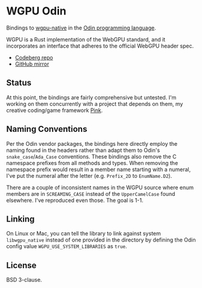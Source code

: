 # WGPU Odin

Bindings to [wgpu-native](https://github.com/gfx-rs/wgpu-native) in the [Odin programming language](https://odin-lang.org).

WGPU is a Rust implementation of the WebGPU standard, and it incorporates an interface that adheres to the official WebGPU header spec.

* [Codeberg repo](https://codeberg.org/spindlebink/wgpu-odin)
* [GitHub mirror](https://github.com/spindlebink/wgpu-odin)

## Status

At this point, the bindings are fairly comprehensive but untested. I'm working on them concurrently with a project that depends on them, my creative coding/game framework [Pink](https://github.com/spindlebink/pink).

## Naming Conventions

Per the Odin vendor packages, the bindings here directly employ the naming found in the headers rather than adapt them to Odin's `snake_case`/`Ada_Case` conventions. These bindings also remove the C namespace prefixes from all methods and types. When removing the namespace prefix would result in a member name starting with a numeral, I've put the numeral after the letter (e.g. `Prefix_2D` to `EnumName.D2`).

There are a couple of inconsistent names in the WGPU source where enum members are in `SCREAMING_CASE` instead of the `UpperCamelCase` found elsewhere. I've reproduced even those. The goal is 1-1.

## Linking

On Linux or Mac, you can tell the library to link against system `libwgpu_native` instead of one provided in the directory by defining the Odin config value `WGPU_USE_SYSTEM_LIBRARIES` as `true`.

## License

BSD 3-clause.
